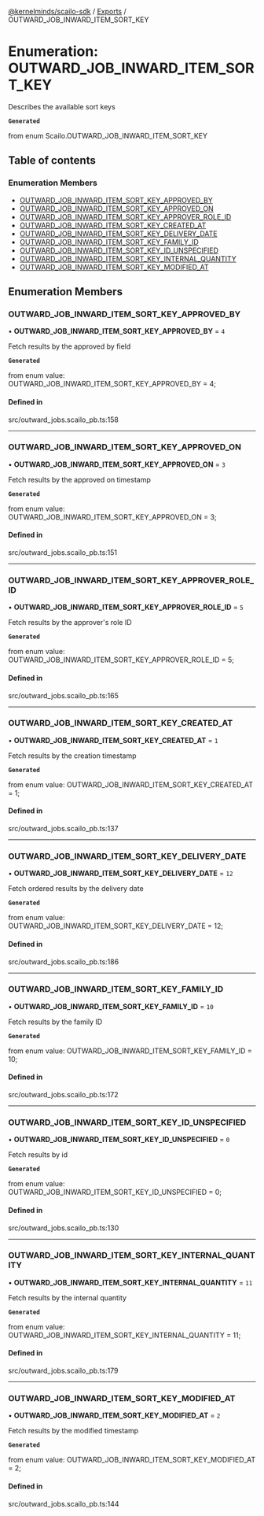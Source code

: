 [@kernelminds/scailo-sdk](../README.md) / [Exports](../modules.md) / OUTWARD\_JOB\_INWARD\_ITEM\_SORT\_KEY

# Enumeration: OUTWARD\_JOB\_INWARD\_ITEM\_SORT\_KEY

Describes the available sort keys

**`Generated`**

from enum Scailo.OUTWARD_JOB_INWARD_ITEM_SORT_KEY

## Table of contents

### Enumeration Members

- [OUTWARD\_JOB\_INWARD\_ITEM\_SORT\_KEY\_APPROVED\_BY](OUTWARD_JOB_INWARD_ITEM_SORT_KEY.md#outward_job_inward_item_sort_key_approved_by)
- [OUTWARD\_JOB\_INWARD\_ITEM\_SORT\_KEY\_APPROVED\_ON](OUTWARD_JOB_INWARD_ITEM_SORT_KEY.md#outward_job_inward_item_sort_key_approved_on)
- [OUTWARD\_JOB\_INWARD\_ITEM\_SORT\_KEY\_APPROVER\_ROLE\_ID](OUTWARD_JOB_INWARD_ITEM_SORT_KEY.md#outward_job_inward_item_sort_key_approver_role_id)
- [OUTWARD\_JOB\_INWARD\_ITEM\_SORT\_KEY\_CREATED\_AT](OUTWARD_JOB_INWARD_ITEM_SORT_KEY.md#outward_job_inward_item_sort_key_created_at)
- [OUTWARD\_JOB\_INWARD\_ITEM\_SORT\_KEY\_DELIVERY\_DATE](OUTWARD_JOB_INWARD_ITEM_SORT_KEY.md#outward_job_inward_item_sort_key_delivery_date)
- [OUTWARD\_JOB\_INWARD\_ITEM\_SORT\_KEY\_FAMILY\_ID](OUTWARD_JOB_INWARD_ITEM_SORT_KEY.md#outward_job_inward_item_sort_key_family_id)
- [OUTWARD\_JOB\_INWARD\_ITEM\_SORT\_KEY\_ID\_UNSPECIFIED](OUTWARD_JOB_INWARD_ITEM_SORT_KEY.md#outward_job_inward_item_sort_key_id_unspecified)
- [OUTWARD\_JOB\_INWARD\_ITEM\_SORT\_KEY\_INTERNAL\_QUANTITY](OUTWARD_JOB_INWARD_ITEM_SORT_KEY.md#outward_job_inward_item_sort_key_internal_quantity)
- [OUTWARD\_JOB\_INWARD\_ITEM\_SORT\_KEY\_MODIFIED\_AT](OUTWARD_JOB_INWARD_ITEM_SORT_KEY.md#outward_job_inward_item_sort_key_modified_at)

## Enumeration Members

### OUTWARD\_JOB\_INWARD\_ITEM\_SORT\_KEY\_APPROVED\_BY

• **OUTWARD\_JOB\_INWARD\_ITEM\_SORT\_KEY\_APPROVED\_BY** = ``4``

Fetch results by the approved by field

**`Generated`**

from enum value: OUTWARD_JOB_INWARD_ITEM_SORT_KEY_APPROVED_BY = 4;

#### Defined in

src/outward_jobs.scailo_pb.ts:158

___

### OUTWARD\_JOB\_INWARD\_ITEM\_SORT\_KEY\_APPROVED\_ON

• **OUTWARD\_JOB\_INWARD\_ITEM\_SORT\_KEY\_APPROVED\_ON** = ``3``

Fetch results by the approved on timestamp

**`Generated`**

from enum value: OUTWARD_JOB_INWARD_ITEM_SORT_KEY_APPROVED_ON = 3;

#### Defined in

src/outward_jobs.scailo_pb.ts:151

___

### OUTWARD\_JOB\_INWARD\_ITEM\_SORT\_KEY\_APPROVER\_ROLE\_ID

• **OUTWARD\_JOB\_INWARD\_ITEM\_SORT\_KEY\_APPROVER\_ROLE\_ID** = ``5``

Fetch results by the approver's role ID

**`Generated`**

from enum value: OUTWARD_JOB_INWARD_ITEM_SORT_KEY_APPROVER_ROLE_ID = 5;

#### Defined in

src/outward_jobs.scailo_pb.ts:165

___

### OUTWARD\_JOB\_INWARD\_ITEM\_SORT\_KEY\_CREATED\_AT

• **OUTWARD\_JOB\_INWARD\_ITEM\_SORT\_KEY\_CREATED\_AT** = ``1``

Fetch results by the creation timestamp

**`Generated`**

from enum value: OUTWARD_JOB_INWARD_ITEM_SORT_KEY_CREATED_AT = 1;

#### Defined in

src/outward_jobs.scailo_pb.ts:137

___

### OUTWARD\_JOB\_INWARD\_ITEM\_SORT\_KEY\_DELIVERY\_DATE

• **OUTWARD\_JOB\_INWARD\_ITEM\_SORT\_KEY\_DELIVERY\_DATE** = ``12``

Fetch ordered results by the delivery date

**`Generated`**

from enum value: OUTWARD_JOB_INWARD_ITEM_SORT_KEY_DELIVERY_DATE = 12;

#### Defined in

src/outward_jobs.scailo_pb.ts:186

___

### OUTWARD\_JOB\_INWARD\_ITEM\_SORT\_KEY\_FAMILY\_ID

• **OUTWARD\_JOB\_INWARD\_ITEM\_SORT\_KEY\_FAMILY\_ID** = ``10``

Fetch results by the family ID

**`Generated`**

from enum value: OUTWARD_JOB_INWARD_ITEM_SORT_KEY_FAMILY_ID = 10;

#### Defined in

src/outward_jobs.scailo_pb.ts:172

___

### OUTWARD\_JOB\_INWARD\_ITEM\_SORT\_KEY\_ID\_UNSPECIFIED

• **OUTWARD\_JOB\_INWARD\_ITEM\_SORT\_KEY\_ID\_UNSPECIFIED** = ``0``

Fetch results by id

**`Generated`**

from enum value: OUTWARD_JOB_INWARD_ITEM_SORT_KEY_ID_UNSPECIFIED = 0;

#### Defined in

src/outward_jobs.scailo_pb.ts:130

___

### OUTWARD\_JOB\_INWARD\_ITEM\_SORT\_KEY\_INTERNAL\_QUANTITY

• **OUTWARD\_JOB\_INWARD\_ITEM\_SORT\_KEY\_INTERNAL\_QUANTITY** = ``11``

Fetch results by the internal quantity

**`Generated`**

from enum value: OUTWARD_JOB_INWARD_ITEM_SORT_KEY_INTERNAL_QUANTITY = 11;

#### Defined in

src/outward_jobs.scailo_pb.ts:179

___

### OUTWARD\_JOB\_INWARD\_ITEM\_SORT\_KEY\_MODIFIED\_AT

• **OUTWARD\_JOB\_INWARD\_ITEM\_SORT\_KEY\_MODIFIED\_AT** = ``2``

Fetch results by the modified timestamp

**`Generated`**

from enum value: OUTWARD_JOB_INWARD_ITEM_SORT_KEY_MODIFIED_AT = 2;

#### Defined in

src/outward_jobs.scailo_pb.ts:144

